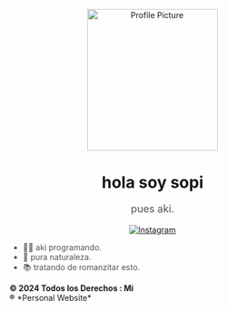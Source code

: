 <!-- Header -->
<p align="center">
    <img src="LINK A TU IMAGEN" alt="Profile Picture" width="230" height="250">
</p>
<!-- Name and Introduction -->
<h1 align="center";>hola soy sopi</h1>
<p align="center" style="color: #555; font-size: 18px;">pues aki.</p>
<!-- Social Media Links -->
<p align="center">
    <a href="https://www.instagram.com/fxr_.jt/">
        <img src="https://img.shields.io/badge/Instagram-E4405F?style=for-the-badge&logo=instagram&logoColor=white" alt="Instagram">
    </a>
</p>
<!-- About Me -->
<ul>
  <li style="color: #555;">👩‍💻 aki programando.</li>
  <li style="color: #555;">🌱 pura naturaleza.</li>
  <li style="color: #555;">📚 tratando de romanzitar esto.</li>
</ul>
<b>&copy; 2024 Todos los Derechos : Mi</b><br>
<b>&reg;</b>
<!-- Social Media Links -->
*Personal Website*
